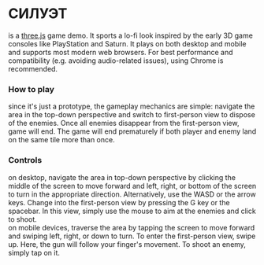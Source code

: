 # СИЛУЭТ
is a [three.js](https://github.com/mrdoob/three.js) game demo. It sports a lo-fi look inspired by the early 3D game consoles like PlayStation and Saturn. It plays on both desktop and mobile and supports most modern web browsers. For best performance and compatibility (e.g. avoiding audio-related issues), using Chrome is recommended.

### How to play
since it's just a prototype, the gameplay mechanics are simple: navigate the area in the top-down perspective and switch to first-person view to dispose of the enemies. Once all enemies disappear from the first-person view, game will end. The game will end prematurely if both player and enemy land on the same tile more than once.

### Controls
on desktop, navigate the area in top-down perspective by clicking the middle of the screen to move forward and left, right, or bottom of the screen to turn in the appropriate direction. Alternatively, use the WASD or the arrow keys. Change into the first-person view by pressing the G key or the spacebar. In this view, simply use the mouse to aim at the enemies and click to shoot.<br/>
on mobile devices, traverse the area by tapping the screen to move forward and swiping left, right, or down to turn. To enter the first-person view, swipe up. Here, the gun will follow your finger's movement. To shoot an enemy, simply tap on it.

